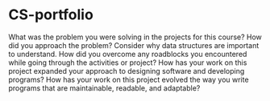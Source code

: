 # CS-portfolio
What was the problem you were solving in the projects for this course?
How did you approach the problem? Consider why data structures are important to understand.
How did you overcome any roadblocks you encountered while going through the activities or project?
How has your work on this project expanded your approach to designing software and developing programs?
How has your work on this project evolved the way you write programs that are maintainable, readable, and adaptable?
